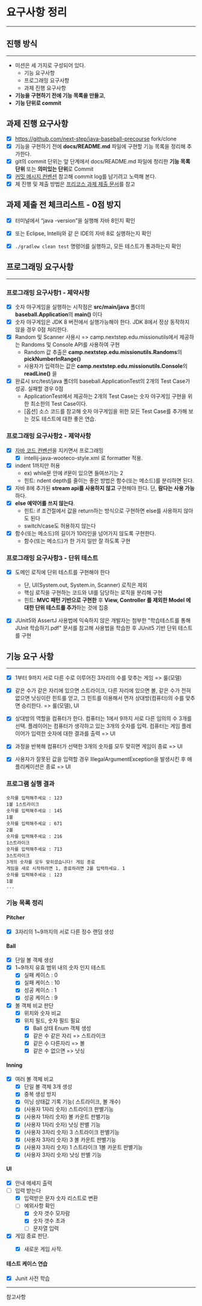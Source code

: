 # 요구사항 정리

---

## 진행 방식

---

- 미션은 세 가지로 구성되어 있다.
  - 기능 요구사항
  - 프로그래밍 요구사항
  - 과제 진행 요구사항
- **기능을 구현하기 전에 기능 목록을 만들고**,
- **기능 단위로 commit**

## 과제 진행 요구사항

- [x] https://github.com/next-step/java-baseball-precourse fork/clone
- [x] 기능을 구현하기 전에 **docs/README.md** 파일에 구현할 기능 목록을 정리해 추가한다.
- [x] git의 commit 단위는 앞 단계에서 docs/README.md 파일에 정리한 **기능 목록 단위** 또는 **의미있는 단위**로 Commit
- [x] [커밋 메시지 컨벤션][커밋 메시지 컨벤션 URL] 참고해 commit log를 남기려고 노력해 본다.
- [x] 제 진행 및 제출 방법은 [프리코스 과제 제출 문서][프리코스 과제 제출 문서 URL]를 참고

## 과제 제출 전 체크리스트 - 0점 방지

- [x] 터미널에서 “java -version”을 실행해 자바 8인지 확인
- [x] 또는 Eclipse, Intellij와 같 은 IDE의 자바 8로 실행하는지 확인
- [x] ```./gradlew clean test``` 명령어를 실행하고, 모든 테스트가 통과하는지 확인


## 프로그래밍 요구사항

---

### 프로그래밍 요구사항1 - 제약사항
- [x] 숫자 야구게임을 실행하는 시작점은 **src/main/java** 폴더의 **baseball.Application**의 **main()** 이다
- [x] 숫자 야구게임은 JDK 8 버전에서 실행가능해야 한다. JDK 8에서 정상 동작하지 않을 경우 0점 처리한다.
- [x] Random 및 Scanner 사용시 => camp.nextstep.edu.missionutils에서 제공하는 Randoms 및 Console API를 사용하여 구현
  - Random 값 추출은 **camp.nextstep.edu.missionutils.Randoms**의 **pickNumberInRange()**
  - 사용자가 입력하는 값은 **camp.nextstep.edu.missionutils.Console**의 **readLine()** 을
- [x] 완료시 src/test/java 폴더의 baseball.ApplicationTest의 2개의 Test Case가 성공. 실패할 경우 0점
  - ApplicationTest에서 제공하는 2개의 Test Case는 숫자 야구게임 구현을 위한 최소한의 Test Case이다.
  - [옵션] 소스 코드를 참고해 숫자 야구게임을 위한 모든 Test Case를 추가해 보는 것도 테스트에 대한 좋은 연습.

### 프로그래밍 요구사항2 - 제약사항
- [x] [자바 코드 컨벤션][자바 코드 컨벤션 URL]을 지키면서 프로그래밍
  - [x] intellij-java-wooteco-style.xml 로 formatter 적용.
- [x] indent 1까지만 허용
  - ex) while문 안에 if문이 있으면 들여쓰기는 2
  - 힌트: ndent depth를 줄이는 좋은 방법은 함수(또는 메소드)를 분리하면 된다.
- [x] 자바 8에 추가된 **stream api를 사용하지 않고** 구현해야 한다. 단, **람다는 사용 가능**하다.
- [x] **else 예약어를 쓰지 않는다**.
  - 힌트: if 조건절에서 값을 return하는 방식으로 구현하면 else를 사용하지 않아도 된다
  - switch/case도 허용하지 않는다
- [x] 함수(또는 메소드)의 길이가 10라인을 넘어가지 않도록 구현한다.
  - 함수(또는 메소드)가 한 가지 일만 잘 하도록 구현


### 프로그래밍 요구사항3 - 단위 테스트
- [x] 도메인 로직에 단위 테스트를 구현해야 한다
  - 단, UI(System.out, System.in, Scanner) 로직은 제외
  - 핵심 로직을 구현하는 코드와 UI를 담당하는 로직을 분리해 구현
  - 힌트: **MVC 패턴 기반으로 구현한** 후 **View, Controller 를 제외한 Model 에 대한 단위 테스트를 추가**하는 것에 집중
- [x] JUnit5와 AssertJ 사용법에 익숙하지 않은 개발자는 첨부한 "학습테스트를 통해 JUnit 학습하기.pdf" 문서를 참고해
  사용법을 학습한 후 JUnit5 기반 단위 테스트를 구현


## 기능 요구 사항

---

- [x] 1부터 9까지 서로 다른 수로 이루어진 3자리의 수를 맞추는 게임 => 룰(모델)
- [x] 같은 수가 같은 자리에 있으면 스트라이크, 다른 자리에 있으면 볼, 같은 수가 전혀 없으면 낫싱이란 힌트를 얻고, 그 힌트를
  이용해서 먼저 상대방(컴퓨터)의 수를 맞추면 승리한다. => 룰(모델), UI
- [x] 상대방의 역할을 컴퓨터가 한다.  컴퓨터는 1에서 9까지 서로 다른 임의의 수 3개를 선택. 플레이어는 컴퓨터가 생각하고 있는 3개의 숫자를 입력.
  컴퓨터는 게임 플레이어가 입력한 숫자에 대한 결과를 출력 => UI
- [x] 과정을 반복해 컴퓨터가 선택한 3개의 숫자를 모두 맞히면 게임이 종료 => UI
- [x] 사용자가 잘못된 값을 입력할 경우 IllegalArgumentException을 발생시킨 후 애플리케이션은 종료 => UI


### 프로그램 실행 결과
```shell
숫자를 입력해주세요 : 123 
1볼 1스트라이크
숫자를 입력해주세요 : 145 
1볼
숫자를 입력해주세요 : 671 
2볼
숫자를 입력해주세요 : 216 
1스트라이크
숫자를 입력해주세요 : 713
3스트라이크
3개의 숫자를 모두 맞히셨습니다! 게임 종료
게임을 새로 시작하려면 1, 종료하려면 2를 입력하세요. 1
숫자를 입력해주세요 : 123
1볼
...
```


### 기능 목록 정리 

#### Pitcher
- [x] 3자리의 1~9까지의 서로 다른 정수 랜덤 생성

#### Ball
- [x] 단일 볼 객체 생성
- [x] 1~9까지 유효 범위 내의 숫자 인지 테스트
  - [x] 실패 케이스 : 0
  - [x] 실패 케이스 : 10
  - [x] 성공 케이스 : 1
  - [x] 성공 케이스 : 9
    
- [x] 볼 객체 비교 판단 
  - [x] 위치와 숫자 비교
  - [x] 위치 필드, 숫자 필드 필요
    - [x] Ball 상태 Enum 객체 생성
    - [x] 같은 수 같은 자리 => 스트라이크
    - [x] 같은 수 다른자리 => 볼
    - [x] 같은 수 없으면 => 낫싱

#### Inning
- [x] 여러 볼 객체 비교
  - [x] 단일 볼 객체 3개 생성
  - [x] 중복 생성 방지
  - [x] 이닝 상태값 기록 기능( 스트라이크, 볼 개수)
  - [x] (사용자 1자리 숫자) 스트라이크 판별기능
  - [x] (사용자 1자리 숫자) 볼 카운트 판별기능
  - [x] (사용자 1자리 숫자) 낫싱 판별 기능
  - [x] (사용자 3자리 숫자) 3 스트라이크 판별기능
  - [x] (사용자 3자리 숫자) 3 볼 카운트 판별기능
  - [x] (사용자 3자리 숫자) 1 스트라이크 1볼 카운트 판별기능
  - [x] (사용자 3자리 숫자) 낫싱 판별 기능
  
#### UI
- [x] 안내 메세지 출력
- [ ] 입력 받는다
  - [x] 입력받은 문자 숫자 리스트로 변환
  - [ ] 예외사항 확인
    - [x] 숫자 갯수 모자람
    - [x] 숫자 갯수 초과
    - [ ] 문자열 입력
- [x] 게임 종료 판단.
  - [x] 새로운 게임 사작.


#### 테스트 케이스 연습
- [x] Junit 사전 학습



---
참고사항

[커밋 메시지 컨벤션 URL]: https://gist.github.com/stephenparish/9941e89d80e2bc58a153
[프리코스 과제 제출 문서 URL]: https://github.com/next-step/nextstep-docs/blob/master/precourse
[자바 코드 컨벤션 URL]: https://github.com/woowacourse/woowacourse-docs/tree/master/styleguide/java

